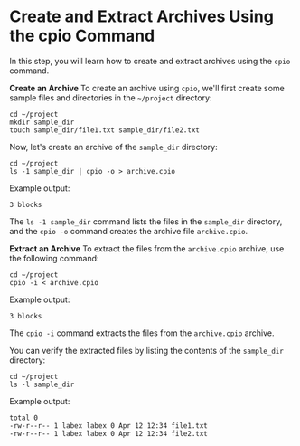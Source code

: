 # Create and Extract Archives Using the cpio Command

In this step, you will learn how to create and extract archives using the `cpio` command.

**Create an Archive**
To create an archive using `cpio`, we'll first create some sample files and directories in the `~/project` directory:

```
cd ~/project
mkdir sample_dir
touch sample_dir/file1.txt sample_dir/file2.txt
```

Now, let's create an archive of the `sample_dir` directory:

```
cd ~/project
ls -1 sample_dir | cpio -o > archive.cpio
```

Example output:

```
3 blocks
```

The `ls -1 sample_dir` command lists the files in the `sample_dir` directory, and the `cpio -o` command creates the archive file `archive.cpio`.

**Extract an Archive**
To extract the files from the `archive.cpio` archive, use the following command:

```
cd ~/project
cpio -i < archive.cpio
```

Example output:

```
3 blocks
```

The `cpio -i` command extracts the files from the `archive.cpio` archive.

You can verify the extracted files by listing the contents of the `sample_dir` directory:

```
cd ~/project
ls -l sample_dir
```

Example output:

```
total 0
-rw-r--r-- 1 labex labex 0 Apr 12 12:34 file1.txt
-rw-r--r-- 1 labex labex 0 Apr 12 12:34 file2.txt
```
